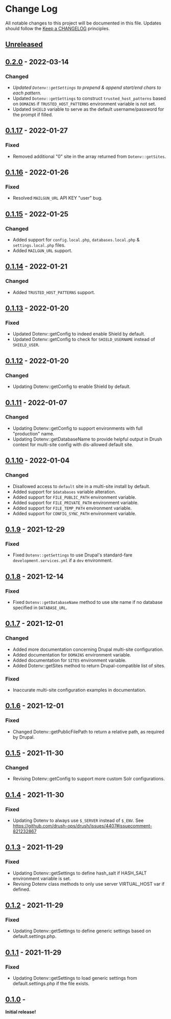 # Change Log
All notable changes to this project will be documented in this file.
Updates should follow the [Keep a CHANGELOG](https://keepachangelog.com/) principles.

## [Unreleased][unreleased]

## [0.2.0] - 2022-03-14

### Changed

- *Updated `Dotenv::getSettings` to prepend & append start/end chars to each pattern.*
- Updated `Dotenv::getSettings` to construct `trusted_host_patterns` based on `DOMAINS` if
  `TRUSTED_HOST_PATTERNS` environment variable is not set.
- Updated `SHIELD` variable to serve as the default username/password for the prompt if filled.

## [0.1.17] - 2022-01-27

### Fixed

- Removed additional "0" site in the array returned from `Dotenv::getSites`.

## [0.1.16] - 2022-01-26

### Fixed

- Resolved `MAILGUN_URL` API KEY "user" bug.

## [0.1.15] - 2022-01-25

### Changed

- Added support for `config.local.php`, `databases.local.php` & `settings.local.php` files.
- Added `MAILGUN_URL` support.

## [0.1.14] - 2022-01-21

### Changed

- Added `TRUSTED_HOST_PATTERNS` support.

## [0.1.13] - 2022-01-20

### Fixed

- Updated Dotenv::getConfig to indeed enable Shield by default.
- Updated Dotenv::getConfig to check for `SHIELD_USERNAME` instead of `SHIELD_USER`.

## [0.1.12] - 2022-01-20

### Changed

- Updating Dotenv::getConfig to enable Shield by default.

## [0.1.11] - 2022-01-07

### Changed

- Updating Dotenv::getConfig to support environments with full "production" name.
- Updating Dotenv::getDatabaseName to provide helpful output in Drush context for multi-site config with dis-allowed default site.

## [0.1.10] - 2022-01-04

### Changed

- Disallowed access to `default` site in a multi-site install by default.
- Added support for `$databases` variable alteration.
- Added support for `FILE_PUBLIC_PATH` environment variable.
- Added support for `FILE_PRIVATE_PATH` environment variable.
- Added support for `FILE_TEMP_PATH` environment variable.
- Added support for `CONFIG_SYNC_PATH` environment variable.

## [0.1.9] - 2021-12-29

### Fixed

- Fixed `Dotenv::getSettings` to use Drupal's standard-fare `development.services.yml` if a `dev` environment.

## [0.1.8] - 2021-12-14

### Fixed

- Fixed `Dotenv::getDatabaseName` method to use site name if no database specified in `DATABASE_URL`.

## [0.1.7] - 2021-12-01

### Changed

- Added more documentation concerning Drupal multi-site configuration.
- Added documentation for `DOMAINS` environment variable.
- Added documentation for `SITES` environment variable.
- Added Dotenv::getSites method to return Drupal-compatible list of sites.

### Fixed

- Inaccurate multi-site configuration examples in documentation.

## [0.1.6] - 2021-12-01

### Fixed

- Changed Dotenv::getPublicFilePath to return a relative path, as required by Drupal.

## [0.1.5] - 2021-11-30

### Changed

- Revising Dotenv::getConfig to support more custom Solr configurations.

## [0.1.4] - 2021-11-30

### Fixed

- Updating Dotenv to always use `$_SERVER` instead of `$_ENV`. See <https://github.com/drush-ops/drush/issues/4407#issuecomment-821232867>

## [0.1.3] - 2021-11-29

### Fixed

- Updating Dotenv::getSettings to define hash_salt if HASH_SALT environment variable is set.
- Revising Dotenv class methods to only use server VIRTUAL_HOST var if defined.

## [0.1.2] - 2021-11-29

### Fixed

- Updating Dotenv::getSettings to define generic settings based on default.settings.php.

## [0.1.1] - 2021-11-29

### Fixed

- Updating Dotenv::getSettings to load generic settings from default.settings.php if the file exists.

## [0.1.0] -

**Initial release!**

[unreleased]: https://github.com/unleashedtech/dotenv-drupal/compare/0.2.0...main
[0.2.0]: https://github.com/unleashedtech/dotenv-drupal/compare/0.1.17...0.2.0
[0.1.17]: https://github.com/unleashedtech/dotenv-drupal/compare/0.1.16...0.1.17
[0.1.16]: https://github.com/unleashedtech/dotenv-drupal/compare/0.1.15...0.1.16
[0.1.15]: https://github.com/unleashedtech/dotenv-drupal/compare/0.1.14...0.1.15
[0.1.14]: https://github.com/unleashedtech/dotenv-drupal/compare/0.1.13...0.1.14
[0.1.13]: https://github.com/unleashedtech/dotenv-drupal/compare/0.1.12...0.1.13
[0.1.12]: https://github.com/unleashedtech/dotenv-drupal/compare/0.1.11...0.1.12
[0.1.11]: https://github.com/unleashedtech/dotenv-drupal/compare/0.1.10...0.1.11
[0.1.10]: https://github.com/unleashedtech/dotenv-drupal/compare/0.1.9...0.1.10
[0.1.9]: https://github.com/unleashedtech/dotenv-drupal/compare/0.1.8...0.1.9
[0.1.8]: https://github.com/unleashedtech/dotenv-drupal/compare/0.1.7...0.1.8
[0.1.7]: https://github.com/unleashedtech/dotenv-drupal/compare/0.1.6...0.1.7
[0.1.6]: https://github.com/unleashedtech/dotenv-drupal/compare/0.1.5...0.1.6
[0.1.5]: https://github.com/unleashedtech/dotenv-drupal/compare/0.1.4...0.1.5
[0.1.4]: https://github.com/unleashedtech/dotenv-drupal/compare/0.1.3...0.1.4
[0.1.3]: https://github.com/unleashedtech/dotenv-drupal/compare/0.1.2...0.1.3
[0.1.2]: https://github.com/unleashedtech/dotenv-drupal/compare/0.1.1...0.1.2
[0.1.1]: https://github.com/unleashedtech/dotenv-drupal/compare/0.1.0...0.1.1
[0.1.0]: https://github.com/unleashedtech/dotenv-drupal/releases/tag/0.1.0
